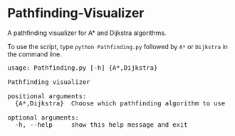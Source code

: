 # Pathfinding-Visualizer

A pathfinding visualizer for A* and Dijkstra algorithms.

To use the script, type `python Pathfinding.py` followed by `A*` or `Dijkstra` in the command line.

<pre>usage: Pathfinding.py [-h] {A*,Dijkstra}

Pathfinding visualizer

positional arguments:
  {A*,Dijkstra}  Choose which pathfinding algorithm to use

optional arguments:
  -h, --help     show this help message and exit</pre>
